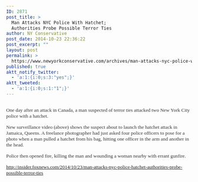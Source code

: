 ```yaml
---
ID: 2871
post_title: >
  Man Attacks NYC Police With Hatchet;
  Authorities Probe Possible Terror Ties
author: NY Conservative
post_date: 2014-10-23 22:36:22
post_excerpt: ""
layout: post
permalink: >
  https://www.newyorkconservative.com/archives/man-attacks-nyc-police-with-hatchet-authorities-probe-possible-terror-ties/
published: true
aktt_notify_twitter:
  - 'a:1:{i:0;s:3:"yes";}'
aktt_tweeted:
  - 'a:1:{i:0;s:1:"1";}'
---
```

<p><img src="http://www.newyorkconservative.com/wp-content/uploads/2014/10/102414_0236_ManAttacksN1.jpg" alt="" /><span style="color:#333333;font-family:Times New Roman;font-size:10pt">
		</span></p><p><span style="color:#333333;font-family:Times New Roman;font-size:10pt">One day after an attack in Canada, a man suspected of terror ties attacked two New York City police with a hatchet.
</span></p><p><span style="color:#333333;font-family:Times New Roman;font-size:10pt">New surveillance video (above) shows the suspect about to launch the hatchet attack in Jamaica, Queens. A freelance photographer had just asked four police officers to pose for a photo when a man pulled a hatchet from his bag, hitting one officer in the arm and another in the head.
</span></p><p><span style="color:#333333;font-family:Times New Roman;font-size:10pt">Police then opened fire, killing the man and wounding a woman nearby with errant gunfire.
</span></p><p><a href="http://insider.foxnews.com/2014/10/23/man-attacks-nyc-police-hatchet-authorities-probe-possible-terror-ties"><span style="font-family:Times New Roman;font-size:10pt">http://insider.foxnews.com/2014/10/23/man-attacks-nyc-police-hatchet-authorities-probe-possible-terror-ties</span></a><span style="color:#333333;font-family:Times New Roman;font-size:10pt">
		</span></p><p><span style="color:#333333;font-family:Times New Roman;font-size:10pt">
		</span> </p>